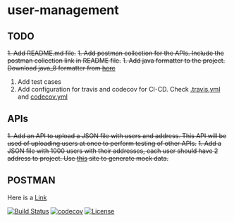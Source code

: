 # user-management

## TODO
~~1. Add README.md file.~~
~~1. Add postman collection for the APIs. Include the postman collection link in README file.~~
~~1. Add java formatter to the project. Download java_8 formatter from [here](https://github.com/Sarvesh-D/configs/tree/master/IDE_Configs/Eclipse)~~
1. Add test cases
1. Add configuration for travis and codecov for CI-CD. Check [.travis.yml](https://github.com/eharshini9/java-practice) and [codecov.yml](https://github.com/eharshini9/java-practice)

## APIs
~~1. Add an API to upload a JSON file with users and address. This API will be used of uploading users at once to perform testing of other APIs.~~
~~1. Add a JSON file with 1000 users with their addresses, each user should have 2 address to project. Use [this](https://www.mockaroo.com/) site to generate mock data.~~

## POSTMAN
Here is a [Link](https://www.getpostman.com/collections/dc586b0e65d95ce607ec)


[![Build Status](https://travis-ci.com/eharshini9/java-practice.svg?branch=master)](https://travis-ci.com/eharshini9/java-practice)
[![codecov](https://codecov.io/gh/eharshini9/java-practice/branch/master/graph/badge.svg)](https://codecov.io/gh/eharshini9/java-practice)
[![License](https://img.shields.io/badge/License-Apache%202.0-blue.svg)](https://opensource.org/licenses/Apache-2.0)

